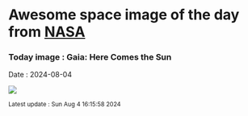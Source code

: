
# Awesome space image of the day from [NASA](https://api.nasa.gov/)

### Today image : Gaia: Here Comes the Sun
Date : 2024-08-04

![](https://www.youtube.com/embed/XORui0wFKnE?rel=0)

<small>Latest update : Sun Aug  4 16:15:58 2024</small>
        